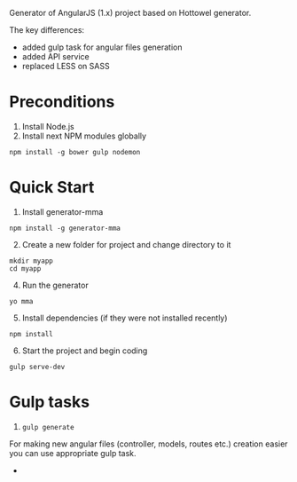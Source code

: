 Generator of AngularJS (1.x) project based on Hottowel generator.

The key differences:
- added gulp task for angular files generation
- added API service
- replaced LESS on SASS

# Preconditions

1) Install Node.js <br />
2) Install next NPM modules globally
```
npm install -g bower gulp nodemon 
```
# Quick Start

1) Install generator-mma
```
npm install -g generator-mma
```
2) Create a new folder for project and change directory to it
``` 
mkdir myapp
cd myapp
```
4) Run the generator 
```
yo mma 
```
5) Install dependencies (if they were not installed recently)
```
npm install
```
6) Start the project and begin coding
```
gulp serve-dev
```

# Gulp tasks

1) ``` gulp generate ```

For making new angular files (controller, models, routes etc.) creation easier you can use appropriate gulp task.

*